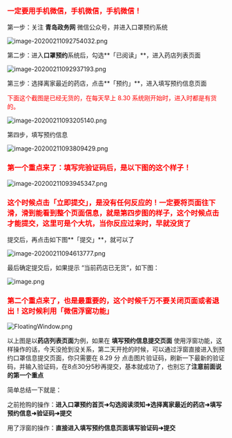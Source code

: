 <h3><div style="color: red;">一定要用手机微信，手机微信，手机微信！</div></h3>

第一步：关注 **青岛政务网** 微信公众号，并进入口罩预约系统

![image-20200211092754032.png](https://suremotoo.coding.net/p/qingdao-appointment-task-guide/d/qingdao-appointment-task-guide/git/raw/master/image-20200211092754032.png)

第二步：进入**口罩预约**系统后，勾选**「已阅读」**，进入药店列表页面

![image-20200211092937193.png](https://suremotoo.coding.net/p/qingdao-appointment-task-guide/d/qingdao-appointment-task-guide/git/raw/master/image-20200211092937193.png)


第三步：选择离家最近的药店，点击**「预约」**，进入填写预约信息页面
<div style="color: red;">下面这个截图是已经无货的，在每天早上 8.30 系统刚开始时，进入时都是有货的。</div>

![image-20200211093205140.png](https://suremotoo.coding.net/p/qingdao-appointment-task-guide/d/qingdao-appointment-task-guide/git/raw/master/image-20200211093205140.png)

第四步，填写预约信息

![image-20200211093809429.png](https://suremotoo.coding.net/p/qingdao-appointment-task-guide/d/qingdao-appointment-task-guide/git/raw/master/image-20200211093809429.png)

<h3><div style="color: red;">第一个重点来了：填写完验证码后，是以下图的这个样子！</div></h3>

![image-20200211093945347.png](https://suremotoo.coding.net/p/qingdao-appointment-task-guide/d/qingdao-appointment-task-guide/git/raw/master/image-20200211093945347.png)


<h3><div style="color: red;">这个时候点击<b>「立即提交」</b>，是没有任何反应的！一定要将页面往下滑，滑到能看到整个页面信息，就是第四步图的样子，这个时候点击才能提交，这里可是个大坑，当你反应过来时，早就没货了</div></h3>

提交后，再点击如下图**「提交」**，就可以了

![image-20200211094613777.png](https://suremotoo.coding.net/p/qingdao-appointment-task-guide/d/qingdao-appointment-task-guide/git/raw/master/image-20200211094613777.png)

最后确定提交后，如果提示 “当前药店已无货”，如下图：

![image.png](https://suremotoo.coding.net/p/qingdao-appointment-task-guide/d/qingdao-appointment-task-guide/git/raw/master/WeChatc02cf1a83e0fa7b514fdd986ee0a6646.png)

<h3><div style="color: red;">第二个重点来了，也是最重要的，这个时候千万不要关闭页面或者退出！这时候利用<b>「微信浮窗功能」</b></div></h3>

![FloatingWindow.png](https://suremotoo.coding.net/p/qingdao-appointment-task-guide/d/qingdao-appointment-task-guide/git/raw/master/FloatingWindow.gif)

以上图是以**药店列表页面**为例，如果在 **填写预约信息提交页面** 使用浮窗功能，这样操作的话，今天没抢到没关系，第二天开抢的时候，可以通过浮窗直接进入到预约口罩信息提交页面，你只需要在 8.29 分 点击图片验证码，刷新一下最新的验证码，并输入验证码，在8点30分5秒再提交，基本就成功了，也别忘了**注意前面说的第一个重点**

简单总结一下就是：

之前抢购的操作：**进入口罩预约首页➜勾选阅读须知➜选择离家最近的药店➜填写预约信息➜验证码➜提交**

用了浮窗的操作：**直接进入填写预约信息页面填写验证码➜提交**

